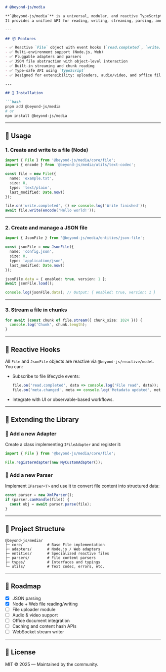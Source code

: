 ````md
# @beyond-js/media

**`@beyond-js/media`** is a universal, modular, and reactive TypeScript library for managing files across environments like **Node.js**, **Web**, and future runtimes.  
It provides a unified API for reading, writing, streaming, parsing, and extending file operations — with first-class support for **JSON files**, **custom adapters**, and **reactive data flow**.

---

## 📦 Features

- ✅ Reactive `File` object with event hooks (`read.completed`, `write.completed`, etc.)
- ✅ Multi-environment support (Node.js, Web)
- ✅ Pluggable adapters and parsers
- ✅ JSON file abstraction with object-level interaction
- ✅ Built-in streaming and chunk reading
- ✅ Type-safe API using `TypeScript`
- ✅ Designed for extensibility: uploaders, audio/video, and office file support

---

## 📁 Installation

```bash
pnpm add @beyond-js/media
# or
npm install @beyond-js/media
````

---

## 🧠 Usage

### 1. Create and write to a file (Node)

```ts
import { File } from '@beyond-js/media/core/file';
import { encode } from '@beyond-js/media/utils/text-codec';

const file = new File({
  name: 'example.txt',
  size: 0,
  type: 'text/plain',
  last_modified: Date.now()
});

file.on('write.completed', () => console.log('Write finished'));
await file.write(encode('Hello world!'));
```

---

### 2. Create and manage a JSON file

```ts
import { JsonFile } from '@beyond-js/media/entities/json-file';

const jsonFile = new JsonFile({
  name: 'config.json',
  size: 0,
  type: 'application/json',
  last_modified: Date.now()
});

jsonFile.data = { enabled: true, version: 1 };
await jsonFile.load();

console.log(jsonFile.data); // Output: { enabled: true, version: 1 }
```

---

### 3. Stream a file in chunks

```ts
for await (const chunk of file.stream({ chunk_size: 1024 })) {
  console.log('Chunk', chunk.length);
}
```

---

## 🔄 Reactive Hooks

All `File` and `JsonFile` objects are reactive via `@beyond-js/reactive/model`. You can:

* Subscribe to file lifecycle events:

  ```ts
  file.on('read.completed', data => console.log('File read', data));
  file.on('meta.changed', meta => console.log('Metadata updated', meta));
  ```

* Integrate with UI or observable-based workflows.

---

## 🧩 Extending the Library

### 📂 Add a new Adapter

Create a class implementing `IFileAdapter` and register it:

```ts
import { File } from '@beyond-js/media/core/file';

File.registerAdapter(new MyCustomAdapter());
```

### 🧬 Add a new Parser

Implement `IParser<T>` and use it to convert file content into structured data:

```ts
const parser = new XmlParser();
if (parser.canHandle(file)) {
  const obj = await parser.parse(file);
}
```

---

## 🧱 Project Structure

```
@beyond-js/media/
├─ core/           # Base File implementation
├─ adapters/       # Node.js / Web adapters
├─ entities/       # Specialized reactive files
├─ parsers/        # File content parsers
├─ types/          # Interfaces and typings
└─ utils/          # Text codec, errors, etc.
```

---

## 🚀 Roadmap

* [x] JSON parsing
* [x] Node + Web file reading/writing
* [ ] File uploader module
* [ ] Audio & video support
* [ ] Office document integration
* [ ] Caching and content hash APIs
* [ ] WebSocket stream writer

---

## 📄 License

MIT © 2025 — Maintained by the community.

```
```
